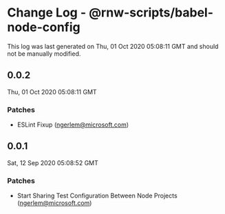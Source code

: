 # Change Log - @rnw-scripts/babel-node-config

This log was last generated on Thu, 01 Oct 2020 05:08:11 GMT and should not be manually modified.

<!-- Start content -->

## 0.0.2

Thu, 01 Oct 2020 05:08:11 GMT

### Patches

- ESLint Fixup (ngerlem@microsoft.com)

## 0.0.1

Sat, 12 Sep 2020 05:08:52 GMT

### Patches

- Start Sharing Test Configuration Between Node Projects (ngerlem@microsoft.com)
